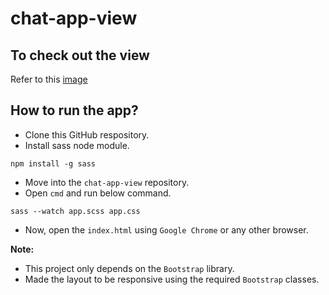 # chat-app-view

## To check out the view
Refer to this [image](chat-app-view.JPG)

## How to run the app?
* Clone this GitHub respository.
* Install sass node module.
```
npm install -g sass
```
* Move into the `chat-app-view` repository.
* Open `cmd` and run below command.
```
sass --watch app.scss app.css
```
* Now, open the `index.html` using `Google Chrome` or any other browser.

<strong>Note:</strong>
* This project only depends on the `Bootstrap` library.
* Made the layout to be responsive using the required `Bootstrap` classes. 


